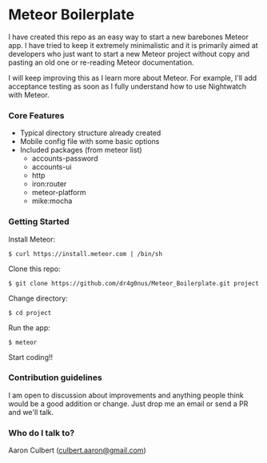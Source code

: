 # Meteor Boilerplate #

I have created this repo as an easy way to start a new barebones Meteor app. I have tried to keep it extremely minimalistic and it is primarily aimed at developers who just want to start a new Meteor project without copy and pasting an old one or re-reading Meteor documentation.

I will keep improving this as I learn more about Meteor. For example, I'll add acceptance testing as soon as I fully understand how to use Nightwatch with Meteor.

### Core Features ###

* Typical directory structure already created
* Mobile config file with some basic options
* Included packages (from meteor list)
    * accounts-password
    * accounts-ui
    * http
    * iron:router
    * meteor-platform
    * mike:mocha

### Getting Started ###

Install Meteor:

```
$ curl https://install.meteor.com | /bin/sh

```

Clone this repo:

```
$ git clone https://github.com/dr4g0nus/Meteor_Boilerplate.git project
```

Change directory:

```
$ cd project
```

Run the app:

```
$ meteor
```

Start coding!!

### Contribution guidelines ###

I am open to discussion about improvements and anything people think would be a good addition or change. Just drop me an email or send a PR and we'll talk.

### Who do I talk to? ###

Aaron Culbert (culbert.aaron@gmail.com)